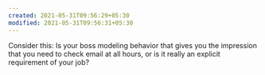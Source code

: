 ```yaml
---
created: 2021-05-31T09:56:29+05:30
modified: 2021-05-31T09:56:31+05:30
---
```


Consider this: Is your boss modeling behavior that gives you the impression that you need to check email at all hours, or is it really an explicit requirement of your job?
